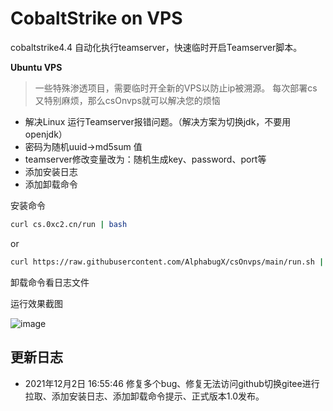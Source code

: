 # CobaltStrike on VPS
cobaltstrike4.4 自动化执行teamserver，快速临时开启Teamserver脚本。

**Ubuntu VPS**

> 一些特殊渗透项目，需要临时开全新的VPS以防止ip被溯源。
> 每次部署cs又特别麻烦，那么csOnvps就可以解决您的烦恼


- 解决Linux 运行Teamserver报错问题。（解决方案为切换jdk，不要用openjdk）
- 密码为随机uuid->md5sum 值
- teamserver修改变量改为：随机生成key、password、port等
- 添加安装日志
- 添加卸载命令

安装命令
```bash
curl cs.0xc2.cn/run | bash
```

or

```bash
curl https://raw.githubusercontent.com/AlphabugX/csOnvps/main/run.sh | bash
```

卸载命令看日志文件

运行效果截图

![image](https://user-images.githubusercontent.com/27001865/144389565-1b339d03-f397-4420-86b5-0c22bf3ef913.png)

## 更新日志
- 2021年12月2日 16:55:46 修复多个bug、修复无法访问github切换gitee进行拉取、添加安装日志、添加卸载命令提示、正式版本1.0发布。
